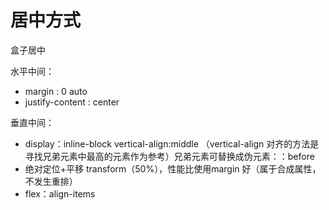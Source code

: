 # 居中方式

盒子居中

水平中间：

- margin : 0 auto
- justify-content : center

垂直中间：

- display：inline-block vertical-align:middle （vertical-align 对齐的方法是寻找兄弟元素中最高的元素作为参考）兄弟元素可替换成伪元素：：before
- 绝对定位+平移 transform（50%），性能比使用margin 好（属于合成属性，不发生重排）
- flex：align-items